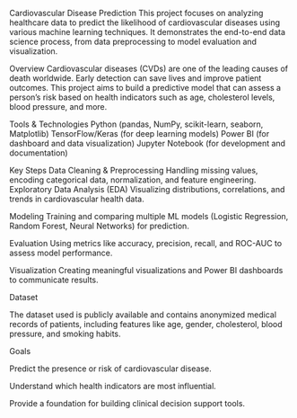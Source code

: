 Cardiovascular Disease Prediction
This project focuses on analyzing healthcare data to predict the likelihood of cardiovascular diseases using various machine learning techniques. It demonstrates the end-to-end data science process, from data preprocessing to model evaluation and visualization.

Overview
Cardiovascular diseases (CVDs) are one of the leading causes of death worldwide. Early detection can save lives and improve patient outcomes. This project aims to build a predictive model that can assess a person’s risk based on health indicators such as age, cholesterol levels, blood pressure, and more.

Tools & Technologies
Python (pandas, NumPy, scikit-learn, seaborn, Matplotlib)
TensorFlow/Keras (for deep learning models)
Power BI (for dashboard and data visualization)
Jupyter Notebook (for development and documentation)

Key Steps
Data Cleaning & Preprocessing
Handling missing values, encoding categorical data, normalization, and feature engineering.
Exploratory Data Analysis (EDA)
Visualizing distributions, correlations, and trends in cardiovascular health data.

Modeling
Training and comparing multiple ML models (Logistic Regression, Random Forest, Neural Networks) for prediction.

Evaluation
Using metrics like accuracy, precision, recall, and ROC-AUC to assess model performance.

Visualization
Creating meaningful visualizations and Power BI dashboards to communicate results.

Dataset

The dataset used is publicly available and contains anonymized medical records of patients, including features like age, gender, cholesterol, blood pressure, and smoking habits.

Goals

Predict the presence or risk of cardiovascular disease.

Understand which health indicators are most influential.

Provide a foundation for building clinical decision support tools.

